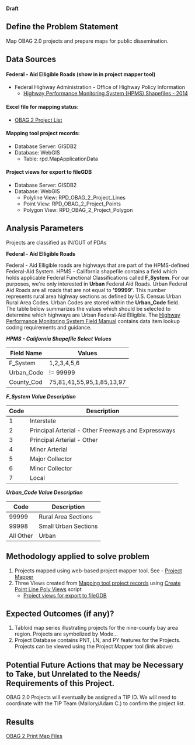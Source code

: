 **Draft**

## Define the Problem Statement

Map OBAG 2.0 projects and prepare maps for public dissemination.

## Data Sources

#### Federal - Aid Elligible Roads (show in in project mapper tool) 
- Federal Highway Administration - Office of Highway Policy Information 
   - [Highway Performance Monitoring System (HPMS) Shapefiles - 2014](https://www.fhwa.dot.gov/policyinformation/hpms/shapefiles.cfm)

#### Excel file for mapping status: 
- [OBAG 2 Project List](https://mtcdrive.app.box.com/file/213843146655)
#### Mapping tool project records:
- Database Server: GISDB2
- Database: WebGIS
    - Table: rpd.MapApplicationData
#### Project views for export to fileGDB
- Database Server: GISDB2
- Database: WebGIS
    - Polyline View: RPD_OBAG_2_Project_Lines 
    - Point View: RPD_OBAG_2_Project_Points
    - Polygon View: RPD_OBAG_2_Project_Polygon

## Analysis Parameters

Projects are classified as IN/OUT of PDAs

**Federal - Aid Elligible Roads** 

Federal - Aid Elligible roads are highways that are part of the HPMS-defined Federal-Aid System. HPMS - California shapefile contains a field which holds applicable Federal Functional Classifications called **F_System**. For our purposes, we're only interested in **Urban** Federal Aid Roads. Urban Federal Aid Roads are all roads that are not equal to **'99999'**. This number represents rural area highway sections as defined by U.S. Census Urban Rural Area Codes. Urban Codes are stored within the **Urban_Code** field. The table below summarizes the values which should be selected to determine which highways are Urban Federal-Aid Elligible. The [Highway Performance Monitoring System Field Manual](https://www.fhwa.dot.gov/policyinformation/hpms/fieldmanual/hpms_field_manual_dec2016.pdf) contains data item lookup coding requirements and guidance. 

***HPMS - California Shapefile Select Values***

|Field Name | Values                  |
|-----------|-------------------------|
|F_System   |1,2,3,4,5,6              |
|Urban_Code | != 99999                |
|County_Cod |75,81,41,55,95,1,85,13,97|

***F_System Value Description***

|Code |Description                                        |
|-----|---------------------------------------------------|
|1    |Interstate                                         |
|2    |Principal Arterial - Other Freeways and Expressways|      
|3    |Principal Arterial - Other                         |
|4    |Minor Arterial                                     |
|5    |Major Collector                                    |
|6    |Minor Collector                                    |
|7    |Local                                              |

***Urban_Code Value Description***

|Code     |Description         |
|---------|--------------------|
|99999    |Rural Area Sections |
|99998    |Small Urban Sections|
|All Other|Urban               | 


## Methodology applied to solve problem

1. Projects mapped using web-based project mapper tool. See - [Project Mapper](http://project-mapper.us-west-2.elasticbeanstalk.com/)
2. Three Views created from [Mapping tool project records](#mapping-tool-project-records) using [Create Point Line Poly Views](https://github.com/BayAreaMetro/Spatial-Analysis-Mapping-Projects/blob/master/OBAG-2-Project-Mapping/Scripts/Create_Point_Line_Poly_Views.sql) script
    - [Project views for export to fileGDB](#project-views-for-export-to-fileGDB)

## Expected Outcomes (if any)?

1. Tabloid map series illustrating projects for the nine-county bay area region.  Projects are symbolized by Mode...  
2. Project Database contains PNT, LN, and PY features for the Projects.  Projects can be viewed using the Project Mapper tool (link above)

## Potential Future Actions that may be Necessary to Take, but Unrelated to the Needs/ Requirements of this Project.

OBAG 2.0 Projects will eventually be assigned a TIP ID. We will need to coordinate with the TIP Team (Mallory/Adam C.) to confirm the project list.

## Results

[OBAG 2 Print Map Files](https://mtcdrive.box.com/s/pynzziqwe8b7ur74jdpdxzxc8vkdpa6w)
